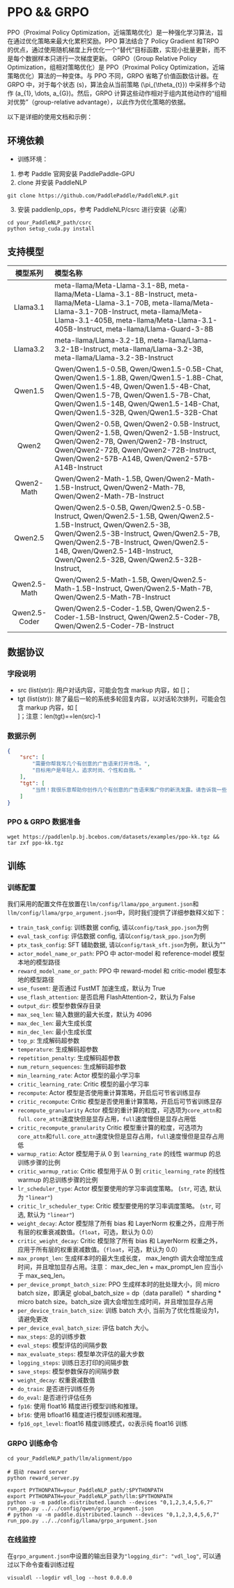 # PPO && GRPO

PPO（Proximal Policy Optimization，近端策略优化）是一种强化学习算法，旨在通过优化策略来最大化累积奖励。PPO 算法结合了 Policy Gradient 和‌TRPO 的优点，通过使用随机梯度上升优化一个“替代”目标函数，实现小批量更新，而不是每个数据样本只进行一次梯度更新。
GRPO（Group Relative Policy Optimization，组相对策略优化）是 PPO（Proximal Policy Optimization，近端策略优化）算法的一种变体。与 PPO 不同，GRPO 省略了价值函数估计器。在 GRPO 中，对于每个状态 \(s\)，算法会从当前策略 \(\pi_{\theta_{t}}\) 中采样多个动作 \(a_{1}, \dots, a_{G}\)。然后，GRPO 计算这些动作相对于组内其他动作的“组相对优势”（group-relative advantage），以此作为优化策略的依据。

以下是详细的使用文档和示例：

## 环境依赖

* 训练环境：
1. 参考 Paddle 官网安装 PaddlePaddle-GPU
2. clone 并安装 PaddleNLP
```shell
git clone https://github.com/PaddlePaddle/PaddleNLP.git
```
3. 安装 paddlenlp_ops，参考 PaddleNLP/csrc 进行安装（必需）
```shell
cd your_PaddleNLP_path/csrc
python setup_cuda.py install
```

## 支持模型

|   模型系列    | 模型名称                                                                                                                                                                                                                                                                      |
|:-------------:|:------------------------------------------------------------------------------------------------------------------------------------------------------------------------------------------------------------------------------------------------------------------------------|
|   Llama3.1    | meta-llama/Meta-Llama-3.1-8B, meta-llama/Meta-Llama-3.1-8B-Instruct, meta-llama/Meta-Llama-3.1-70B, meta-llama/Meta-Llama-3.1-70B-Instruct, meta-llama/Meta-Llama-3.1-405B, meta-llama/Meta-Llama-3.1-405B-Instruct, meta-llama/Llama-Guard-3-8B                              |
|   Llama3.2    | meta-llama/Llama-3.2-1B, meta-llama/Llama-3.2-1B-Instruct, meta-llama/Llama-3.2-3B, meta-llama/Llama-3.2-3B-Instruct                                                                                                                                                          |
|    Qwen1.5    | Qwen/Qwen1.5-0.5B, Qwen/Qwen1.5-0.5B-Chat, Qwen/Qwen1.5-1.8B, Qwen/Qwen1.5-1.8B-Chat, Qwen/Qwen1.5-4B, Qwen/Qwen1.5-4B-Chat, Qwen/Qwen1.5-7B, Qwen/Qwen1.5-7B-Chat, Qwen/Qwen1.5-14B, Qwen/Qwen1.5-14B-Chat, Qwen/Qwen1.5-32B, Qwen/Qwen1.5-32B-Chat                          |
|     Qwen2     | Qwen/Qwen2-0.5B, Qwen/Qwen2-0.5B-Instruct, Qwen/Qwen2-1.5B, Qwen/Qwen2-1.5B-Instruct, Qwen/Qwen2-7B, Qwen/Qwen2-7B-Instruct, Qwen/Qwen2-72B, Qwen/Qwen2-72B-Instruct, Qwen/Qwen2-57B-A14B, Qwen/Qwen2-57B-A14B-Instruct                                                       |
|  Qwen2-Math   | Qwen/Qwen2-Math-1.5B, Qwen/Qwen2-Math-1.5B-Instruct, Qwen/Qwen2-Math-7B, Qwen/Qwen2-Math-7B-Instruct                                                                                                                                                                          |
|    Qwen2.5    | Qwen/Qwen2.5-0.5B, Qwen/Qwen2.5-0.5B-Instruct, Qwen/Qwen2.5-1.5B, Qwen/Qwen2.5-1.5B-Instruct, Qwen/Qwen2.5-3B, Qwen/Qwen2.5-3B-Instruct, Qwen/Qwen2.5-7B, Qwen/Qwen2.5-7B-Instruct, Qwen/Qwen2.5-14B, Qwen/Qwen2.5-14B-Instruct, Qwen/Qwen2.5-32B, Qwen/Qwen2.5-32B-Instruct, |
| Qwen2.5-Math  | Qwen/Qwen2.5-Math-1.5B, Qwen/Qwen2.5-Math-1.5B-Instruct, Qwen/Qwen2.5-Math-7B, Qwen/Qwen2.5-Math-7B-Instruct                                                                                                                                                                  |
| Qwen2.5-Coder | Qwen/Qwen2.5-Coder-1.5B, Qwen/Qwen2.5-Coder-1.5B-Instruct, Qwen/Qwen2.5-Coder-7B, Qwen/Qwen2.5-Coder-7B-Instruct                                                                                                                                                              |

## 数据协议

### 字段说明

- src (list(str)): 用户对话内容，可能会包含 markup 内容，如 [<search-res>]；
- tgt (list(str)): 除了最后一轮的系统多轮回复内容，以对话轮次排列，可能会包含 markup 内容，如 [<search>]；注意：len(tgt)==len(src)-1

### 数据示例

```json
{
    "src": [
        "需要你帮我写几个有创意的广告语来打开市场。",
        "目标用户是年轻人，追求时尚、个性和自我。"
    ],
    "tgt": [
        "当然！我很乐意帮助你创作几个有创意的广告语来推广你的新洗发露。请告诉我一些关于你的产品的特点，目标受众以及你希望传达的核心信息，我会根据这些信息为你提供几个创意的广告语。"
    ]
}
```


### PPO & GRPO 数据准备

```
wget https://paddlenlp.bj.bcebos.com/datasets/examples/ppo-kk.tgz && tar zxf ppo-kk.tgz
```

## 训练

### 训练配置

我们采用的配置文件在放置在`llm/config/llama/ppo_argument.json`和`llm/config/llama/grpo_argument.json`中，同时我们提供了详细参数释义如下：

- `train_task_config`: 训练数据 config, 请以`config/task_ppo.json`为例
- `eval_task_config`: 评估数据 config, 请以`config/task_ppo.json`为例
- `ptx_task_config`: SFT 辅助数据, 请以`config/task_sft.json`为例，默认为""
- `actor_model_name_or_path`: PPO 中 actor-model 和 reference-model 模型本地的模型路径
- `reward_model_name_or_path`: PPO 中 reward-model 和 critic-model 模型本地的模型路径
- `use_fusemt`: 是否通过 FustMT 加速生成，默认为 True
- `use_flash_attention`: 是否启用 FlashAttention-2，默认为 False
- `output_dir`: 模型参数保存目录
- `max_seq_len`: 输入数据的最大长度，默认为 4096
- `max_dec_len`: 最大生成长度
- `min_dec_len`: 最小生成长度
- `top_p`: 生成解码超参数
- `temperature`: 生成解码超参数
- `repetition_penalty`: 生成解码超参数
- `num_return_sequences`: 生成解码超参数
- `min_learning_rate`: Actor 模型的最小学习率
- `critic_learning_rate`: Critic 模型的最小学习率
- `recompute`: Actor 模型是否使用重计算策略，开启后可节省训练显存
- `critic_recompute`: Critic 模型是否使用重计算策略，开启后可节省训练显存
- `recompute_granularity` Actor 模型的重计算的粒度，可选项为`core_attn`和`full`. `core_attn`速度快但是显存占用，`full`速度慢但是显存占用低
- `critic_recompute_granularity` Critic 模型重计算的粒度，可选项为`core_attn`和`full`. `core_attn`速度快但是显存占用，`full`速度慢但是显存占用低
- `warmup_ratio`: Actor 模型用于从 0 到 `learning_rate` 的线性 warmup 的总训练步骤的比例
- `critic_warmup_ratio`: Critic 模型用于从 0 到 `critic_learning_rate` 的线性 warmup 的总训练步骤的比例
- `lr_scheduler_type`: Actor 模型要使用的学习率调度策略。 (`str`, 可选, 默认为 `"linear"`)
- `critic_lr_scheduler_type`: Critic 模型要使用的学习率调度策略。 (`str`, 可选, 默认为 `"linear"`)
- `weight_decay`: Actor 模型除了所有 bias 和 LayerNorm 权重之外，应用于所有层的权重衰减数值。（`float`，可选，默认为 0.0）
- `critic_weight_decay`: Critic 模型除了所有 bias 和 LayerNorm 权重之外，应用于所有层的权重衰减数值。（`float`，可选，默认为 0.0）
- `max_prompt_len`: 生成样本时的最大生成长度， max_length 调大会增加生成时间，并且增加显存占用。注意：
max_dec_len + max_prompt_len 应当小于 max_seq_len。
- `per_device_prompt_batch_size`: PPO 生成样本时的批处理大小，同 micro batch size，即满足 global_batch_size = dp（data parallel）* sharding * micro batch size。batch_size 调大会增加生成时间，并且增加显存占用
- `per_device_train_batch_size`: 训练 batch 大小, 当前为了优化性能设为1，请避免更改
- `per_device_eval_batch_size`: 评估 batch 大小。
- `max_steps`: 总的训练步数
- `eval_steps`: 模型评估的间隔步数
- `max_evaluate_steps`: 模型单次评估的最大步数
- `logging_steps`: 训练日志打印的间隔步数
- `save_steps`: 模型参数保存的间隔步数
- `weight_decay`: 权重衰减数值
- `do_train`: 是否进行训练任务
- `do_eval`: 是否进行评估任务
- `fp16`: 使用 float16 精度进行模型训练和推理。
- `bf16`: 使用 bfloat16 精度进行模型训练和推理。
- `fp16_opt_level`: float16 精度训练模式，`O2`表示纯 float16 训练


<!-- ### PPO 训练命令

```shell
python -u -m paddle.distributed.launch --devices "0,1,2,3,4,5,6,7"  run_ppo.py llm/config/llama/ppo_argument.json
``` -->

### GRPO 训练命令
```shell
cd your_PaddleNLP_path/llm/alignment/ppo
```

```shell
# 启动 reward server
python reward_server.py
```

```shell
export PYTHONPATH=your_PaddleNLP_path/:$PYTHONPATH
export PYTHONPATH=your_PaddleNLP_path/llm:$PYTHONPATH
python -u -m paddle.distributed.launch --devices "0,1,2,3,4,5,6,7" run_ppo.py ../../config/qwen/grpo_argument.json
# python -u -m paddle.distributed.launch --devices "0,1,2,3,4,5,6,7" run_ppo.py ../../config/llama/grpo_argument.json
```

### 在线监控
在`grpo_argument.json`中设置的输出目录为`"logging_dir": "vdl_log"`, 可以通过以下命令查看训练过程
```shell
visualdl --logdir vdl_log --host 0.0.0.0
```
